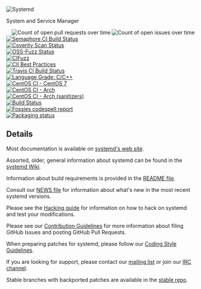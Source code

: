 ![Systemd](http://brand.systemd.io/assets/page-logo.png)

System and Service Manager

<a href="https://in.waw.pl/systemd-github-state/systemd-systemd-issues.svg"><img align="right" src="https://in.waw.pl/systemd-github-state/systemd-systemd-issues-small.svg" alt="Count of open issues over time"></a>
<a href="https://in.waw.pl/systemd-github-state/systemd-systemd-pull-requests.svg"><img align="right" src="https://in.waw.pl/systemd-github-state/systemd-systemd-pull-requests-small.svg" alt="Count of open pull requests over time"></a>
[![Semaphore CI Build Status](https://semaphoreci.com/api/v1/projects/28a5a3ca-3c56-4078-8b5e-7ed6ef912e14/443470/shields_badge.svg)](https://semaphoreci.com/systemd/systemd)<br/>
[![Coverity Scan Status](https://scan.coverity.com/projects/350/badge.svg)](https://scan.coverity.com/projects/350)<br/>
[![OSS-Fuzz Status](https://oss-fuzz-build-logs.storage.googleapis.com/badges/systemd.svg)](https://oss-fuzz-build-logs.storage.googleapis.com/index.html#systemd)<br/>
[![CIFuzz](https://github.com/systemd/systemd/workflows/CIFuzz/badge.svg)](https://github.com/systemd/systemd/actions)<br/>
[![CII Best Practices](https://bestpractices.coreinfrastructure.org/projects/1369/badge)](https://bestpractices.coreinfrastructure.org/projects/1369)<br/>
[![Travis CI Build Status](https://travis-ci.org/systemd/systemd.svg?branch=master)](https://travis-ci.org/systemd/systemd)<br/>
[![Language Grade: C/C++](https://img.shields.io/lgtm/grade/cpp/g/systemd/systemd.svg?logo=lgtm&logoWidth=18)](https://lgtm.com/projects/g/systemd/systemd/context:cpp)<br/>
[![CentOS CI - CentOS 7](https://jenkins-systemd.apps.ocp.ci.centos.org/buildStatus/icon?subject=CentOS%20CI%20-%20CentOS%207&job=upstream-centos7)](https://jenkins-systemd.apps.ocp.ci.centos.org/job/upstream-centos7/)<br/>
[![CentOS CI - Arch](https://jenkins-systemd.apps.ocp.ci.centos.org/buildStatus/icon?subject=CentOS%20CI%20-%20Arch&job=upstream-vagrant-archlinux)](https://jenkins-systemd.apps.ocp.ci.centos.org/job/upstream-vagrant-archlinux/)<br/>
[![CentOS CI - Arch (sanitizers)](https://jenkins-systemd.apps.ocp.ci.centos.org/buildStatus/icon?subject=CentOS%20CI%20-%20Arch%20(sanitizers)&job=upstream-vagrant-archlinux-sanitizers)](https://jenkins-systemd.apps.ocp.ci.centos.org/job/upstream-vagrant-archlinux-sanitizers/)<br/>
[![Build Status](https://dev.azure.com/evvers/systemd-systemd/_apis/build/status/systemd.systemd?branchName=master)](https://dev.azure.com/evvers/systemd-systemd/_build/latest?definitionId=1&branchName=master)<br/>
[![Fossies codespell report](https://fossies.org/linux/test/systemd-master.tar.gz/codespell.svg)](https://fossies.org/linux/test/systemd-master.tar.gz/codespell.html)</br>
[![Packaging status](https://repology.org/badge/tiny-repos/systemd.svg)](https://repology.org/project/systemd/versions)

## Details

Most documentation is available on [systemd's web site](https://systemd.io/).

Assorted, older, general information about systemd can be found in the [systemd Wiki](https://www.freedesktop.org/wiki/Software/systemd).

Information about build requirements is provided in the [README file](README).

Consult our [NEWS file](NEWS) for information about what's new in the most recent systemd versions.

Please see the [Hacking guide](docs/HACKING.md) for information on how to hack on systemd and test your modifications.

Please see our [Contribution Guidelines](docs/CONTRIBUTING.md) for more information about filing GitHub Issues and posting GitHub Pull Requests.

When preparing patches for systemd, please follow our [Coding Style Guidelines](docs/CODING_STYLE.md).

If you are looking for support, please contact our [mailing list](https://lists.freedesktop.org/mailman/listinfo/systemd-devel) or join our [IRC channel](irc://irc.freenode.org/%23systemd).

Stable branches with backported patches are available in the [stable repo](https://github.com/systemd/systemd-stable).
